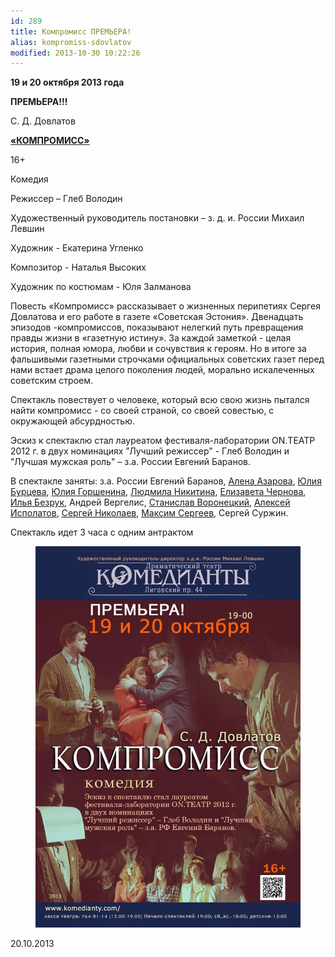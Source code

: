 ```yaml
---
id: 289
title: Компромисс ПРЕМЬЕРА!
alias: kompromiss-sdovlatov
modified: 2013-10-30 10:22:26
---
```


**19 и 20 октября 2013 года**

**ПРЕМЬЕРА!!!**

С. Д. Довлатов

<a href="282-kompromiss-sdovlatov.html">**«КОМПРОМИСС»**</a>

16+

Комедия

Режиссер – Глеб Володин

Художественный руководитель постановки – з. д. и. России Михаил Левшин

Художник - Екатерина Угленко

Композитор - Наталья Высоких

Художник по костюмам - Юля Залманова

Повесть «Компромисс» рассказывает о жизненных перипетиях Сергея Довлатова и его работе в газете «Советская Эстония». Двенадцать эпизодов -компромиссов, показывают нелегкий путь превращения правды жизни в «газетную истину». За каждой заметкой - целая история, полная юмора, любви и сочувствия к героям. Но в итоге за фальшивыми газетными строчками официальных советских газет перед нами встает драма целого поколения людей, морально искалеченных советским строем.

Спектакль повествует о человеке, который всю свою жизнь пытался найти компромисс - со своей страной, со своей совестью, с окружающей абсурдностью.

Эскиз к спектаклю стал лауреатом фестиваля-лаборатории ON.ТЕАТР 2012 г. в двух номинациях "Лучший режиссер" - Глеб Володин и "Лучшая мужская роль" – з.а. России Евгений Баранов.

В спектакле заняты: з.а. России Евгений Баранов, <a href="86-alena-azarova.html">Алена Азарова</a>, <a href="78-ylia-burceva.html">Юлия Бурцева</a>, <a href="49-ylia-gorshenina.html">Юлия Горшенина</a>, <a href="63-lyda-nikitina.html">Людмила Никитина</a>, <a href="48-chernovaelizaveta.html">Елизавета Чернова</a>, <a href="83-bezryk-ilya.html">Илья Безрук</a>, Андрей Вергелис, <a href="51-stas-voronetski.html">Станислав Воронецкий</a>, <a href="53-aleksei-ispolatov.html">Алексей Исполатов</a>, <a href="52-sergei-nikolaev.html">Сергей Николаев</a>, <a href="57-maxsim-sergeev.html">Максим Сергеев</a>, Сергей Суржин.

Спектакль идет 3 часа с одним антрактом

<figure><img src="images/stories/random/afisha%20kompromiss1.jpg" /></figure>

20.10.2013

